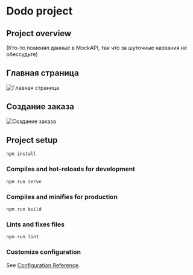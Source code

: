# Dodo project

## Project overview

(Кто-то поменял данные в MockAPI, так что за шуточные названия не обессудьте)

## Главная страница
![Главная страница](https://cdn.discordapp.com/attachments/717136261416091711/987007338072387654/main.png)

## Создание заказа
![Создание заказа](https://cdn.discordapp.com/attachments/717136261416091711/987007338378592306/order.png)

## Project setup
```
npm install
```

### Compiles and hot-reloads for development
```
npm run serve
```

### Compiles and minifies for production
```
npm run build
```

### Lints and fixes files
```
npm run lint
```

### Customize configuration
See [Configuration Reference](https://cli.vuejs.org/config/).
